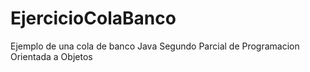 # EjercicioColaBanco
Ejemplo de una cola de banco Java
Segundo Parcial de Programacion Orientada a Objetos
